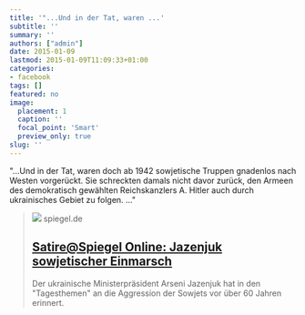 ```yaml
---
title: '"...Und in der Tat, waren ...'
subtitle: ''
summary: ''
authors: ["admin"]
date: 2015-01-09
lastmod: 2015-01-09T11:09:33+01:00
categories:
- facebook
tags: []
featured: no
image:
  placement: 1
  caption: ''
  focal_point: 'Smart'
  preview_only: true
slug: ''
---
```

"...Und in der Tat, waren doch ab 1942 sowjetische Truppen gnadenlos nach Westen vorgerückt. Sie schreckten damals nicht davor zurück, den Armeen des demokratisch gewählten Reichskanzlers A. Hitler auch durch ukrainisches Gebiet zu folgen. ..."
> [![](https://cdn.prod.www.spiegel.de/images/cafb82b7-0001-0004-0000-000000796636_w1200_r1.778_fpx29.94_fpy54.96.jpg)](http://www.spiegel.de/spam/satire-spiegel-online-jazenjuk-sowjetischer-einmarsch-a-1011915.html)
> spiegel.de
> ## [Satire@Spiegel Online: Jazenjuk sowjetischer Einmarsch](http://www.spiegel.de/spam/satire-spiegel-online-jazenjuk-sowjetischer-einmarsch-a-1011915.html)
>
>Der ukrainische Ministerpräsident Arseni Jazenjuk hat in den "Tagesthemen" an die Aggression der Sowjets vor über 60 Jahren erinnert.

